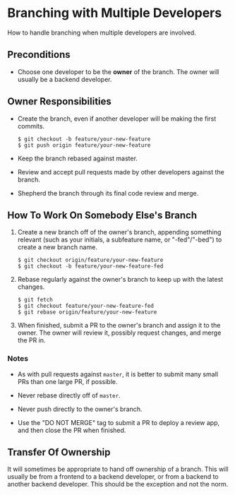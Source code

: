 
# Branching with Multiple Developers

How to handle branching when multiple developers are involved.

## Preconditions

* Choose one developer to be the **owner** of the branch. The owner will usually be a backend developer.

## Owner Responsibilities

* Create the branch, even if another developer will be making the first commits.

  ```
  $ git checkout -b feature/your-new-feature
  $ git push origin feature/your-new-feature
  ```

* Keep the branch rebased against master.

* Review and accept pull requests made by other developers against the branch.

* Shepherd the branch through its final code review and merge.

## How To Work On Somebody Else's Branch

1. Create a new branch off of the owner's branch, appending something relevant (such as your initials, a subfeature name, or "-fed"/"-bed") to create a new branch name.

   ```
   $ git checkout origin/feature/your-new-feature
   $ git checkout -b feature/your-new-feature-fed
   ```

1. Rebase regularly against the owner's branch to keep up with the latest changes.

   ```
   $ git fetch
   $ git checkout feature/your-new-feature-fed
   $ git rebase origin/feature/your-new-feature
   ```

1. When finished, submit a PR to the owner's branch and assign it to the owner. The owner will review it, possibly request changes, and merge the PR in.

### Notes

* As with pull requests against `master`, it is better to submit many small PRs than one large PR, if possible.

* Never rebase directly off of `master`.

* Never push directly to the owner's branch.

* Use the "DO NOT MERGE" tag to submit a PR to deploy a review app, and then close the PR when finished.

## Transfer Of Ownership

It will sometimes be appropriate to hand off ownership of a branch. This will usually be from a frontend to a backend developer, or from a backend to another backend developer. This should be the exception and not the norm.
